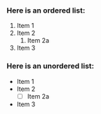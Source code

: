 ### Here is an ordered list:
1. Item 1
2. Item 2
    1. Item 2a
3. Item 3

### Here is an unordered list:
* Item 1
* Item 2
  * [ ] Item 2a
* Item 3
